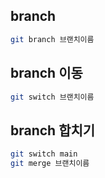 ## branch

```bash
git branch 브랜치이름
```
## branch 이동
```bash
git switch 브랜치이름
```
## branch 합치기
```bash
git switch main
git merge 브랜치이름
```